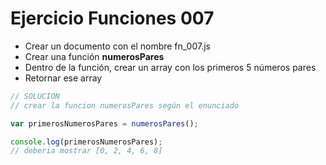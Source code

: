 # Ejercicio Funciones 007

* Crear un documento con el nombre fn_007.js
* Crear una función **numerosPares**
* Dentro de la función, crear un array con los primeros 5 números pares
* Retornar ese array

```js
// SOLUCION
// crear la funcion numerosPares según el enunciado

var primerosNumerosPares = numerosPares();

console.log(primerosNumerosPares);
// deberia mostrar [0, 2, 4, 6, 8]
```